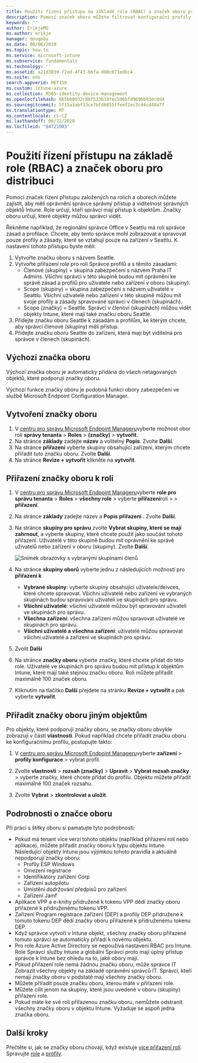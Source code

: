 ```yaml
---
title: Použití řízení přístupu na základě role (RBAC) a značek oboru pro distribuci v Intune | Microsoft Docs
description: Pomocí značek oboru můžete filtrovat konfigurační profily pro konkrétní role.
keywords: ''
author: ErikjeMS
ms.author: erikje
manager: dougeby
ms.date: 08/06/2019
ms.topic: how-to
ms.service: microsoft-intune
ms.subservice: fundamentals
ms.technology: ''
ms.assetid: a21d3039-f2ed-4f43-b6fa-d00c071edbc4
ms.suite: ems
search.appverid: MET150
ms.custom: intune-azure
ms.collection: M365-identity-device-management
ms.openlocfilehash: 665b88932c88f523b19fec596bfd969bb93ecdd4
ms.sourcegitcommit: 5f15a3abf33ce7bfd6855ffeef2ec3cd4cd48a7f
ms.translationtype: MT
ms.contentlocale: cs-CZ
ms.lasthandoff: 06/12/2020
ms.locfileid: "84721903"
---
```

# <a name="use-role-based-access-control-rbac-and-scope-tags-for-distributed-it"></a>Použití řízení přístupu na základě role (RBAC) a značek oboru pro distribuci

Pomocí značek řízení přístupu založených na rolích a oborech můžete zajistit, aby měli oprávnění správce správný přístup a viditelnost správných objektů Intune. Role určují, kteří správci mají přístup k objektům. Značky oboru určují, které objekty můžou správci vidět.

Řekněme například, že regionální správce Office v Seattlu má roli správce zásad a profilace. Chcete, aby tento správce mohl zobrazovat a spravovat pouze profily a zásady, které se vztahují pouze na zařízení v Seattlu. K nastavení tohoto přístupu byste měli:

1. Vytvořte značku oboru s názvem Seattle.
2. Vytvořte přiřazení role pro roli Správce profilů a s těmito zásadami: 
    - Členové (skupiny) = skupina zabezpečení s názvem Praha IT Admins. Všichni správci v této skupině budou mít oprávnění ke správě zásad a profilů pro uživatele nebo zařízení v oboru (skupiny).
    - Scope (skupiny) = skupina zabezpečení s názvem uživatelé v Seattlu. Všichni uživatelé nebo zařízení v této skupině můžou mít svoje profily a zásady spravované správci v členech (skupinách). 
    - Scope (značky) = Seattle. Správci v členovi (skupinách) můžou vidět objekty Intune, které mají také značku oboru Seattle.
3. Přidejte značku oboru Seattle k zásadám a profilům, ke kterým chcete, aby správci členové (skupiny) měli přístup.
4. Přidejte značku oboru Seattle do zařízení, která mají být viditelná pro správce v členech (skupinách). 

## <a name="default-scope-tag"></a>Výchozí značka oboru
Výchozí značka oboru je automaticky přidána do všech netagovaných objektů, které podporují značky oboru.

Výchozí funkce značky oboru je podobná funkci obory zabezpečení ve službě Microsoft Endpoint Configuration Manager. 

## <a name="to-create-a-scope-tag"></a>Vytvoření značky oboru

1. V [centru pro správu Microsoft Endpoint Manageru](https://go.microsoft.com/fwlink/?linkid=2109431)vyberte možnost obor rolí **správy tenanta**  >  **Roles**  >  **(značky)**  >  **vytvořit**.
2. Na stránce **základy** zadejte **název** a volitelný **Popis**. Zvolte **Další**.
3. Na stránce **přiřazení** vyberte skupiny obsahující zařízení, kterým chcete přiřadit tuto značku oboru. Zvolte **Další**.
4. Na stránce **Revize + vytvořit** klikněte na **vytvořit**.

## <a name="to-assign-a-scope-tag-to-a-role"></a>Přiřazení značky oboru k roli

1. V [centru pro správu Microsoft Endpoint Manageru](https://go.microsoft.com/fwlink/?linkid=2109431)vyberte **role pro správu tenanta**  >  **Roles**  >  **všechny role** > vyberte **přiřazení**rolí >  >  **přiřazení**.
2. Na stránce **základy** zadejte název a **Popis** **přiřazení** . Zvolte **Další**.
3. Na stránce **skupiny pro správu** zvolte **Vybrat skupiny, které se mají zahrnout**, a vyberte skupiny, které chcete použít jako součást tohoto přiřazení. Uživatelé v této skupině budou mít oprávnění ke správě uživatelů nebo zařízení v oboru (skupiny). Zvolte **Další**.

    ![Snímek obrazovky s vybranými skupinami členů](./media/scope-tags/select-member-groups.png)

4. Na stránce **skupiny oborů** vyberte jednu z následujících možností pro **přiřazení k**
    - **Vybrané skupiny**: vyberte skupiny obsahující uživatele/deivces, které chcete spravovat. Všichni uživatelé nebo zařízení ve vybraných skupinách budou spravováni uživateli ve skupinách pro správu.
    - **Všichni uživatelé**: všichni uživatelé můžou být spravováni uživateli ve skupinách pro správu.
    - **Všechna zařízení**: všechna zařízení můžou spravovat uživatelé ve skupinách pro správu.
    - **Všichni uživatelé a všechna zařízení**: uživatelé můžou spravovat všichni uživatelé a zařízení ve skupinách pro správu.

5. Zvolit **Další**
6. Na stránce **značky oboru** vyberte značky, které chcete přidat do této role. Uživatelé ve skupinách pro správu budou mít přístup k objektům Intune, které mají také stejnou značku oboru. Roli můžete přiřadit maximálně 100 značek oboru.
7. Kliknutím na tlačítko **Další** přejdete na stránku **Revize + vytvořit** a pak vyberte **vytvořit**.

## <a name="assign-scope-tags-to-other-objects"></a>Přiřadit značky oboru jiným objektům

Pro objekty, které podporují značky oboru, se značky oboru obvykle zobrazují v části **vlastnosti**. Pokud například chcete přiřadit značku oboru ke konfiguračnímu profilu, postupujte takto:

1. V [centru pro správu Microsoft Endpoint Manageru](https://go.microsoft.com/fwlink/?linkid=2109431)vyberte **zařízení**  >  **profily konfigurace** > vybrat profil.

2. Zvolte **vlastnosti**  >  **rozsah (značky)**  >  **Upravit**  >  **Vybrat rozsah značky** > vyberte značky, které chcete přidat do profilu. Objektu můžete přiřadit maximálně 100 značek rozsahu.
4. Zvolte **Vybrat**  >  **zkontrolovat a uložit**.

## <a name="scope-tag-details"></a>Podrobnosti o značce oboru
Při práci s štítky oboru si pamatujte tyto podrobnosti: 

- Pokud má tenant více verzí tohoto objektu (například přiřazení rolí nebo aplikace), můžete přiřadit značky oboru k typu objektu Intune.
  Následující objekty Intune jsou výjimkou tohoto pravidla a aktuálně nepodporují značky oboru:
    - Profily ESP Windows
    - Omezení registrace
    - Identifikátory zařízení Corp
    - Zařízení autopilotu
    - Umístění dodržování předpisů pro zařízení
    - Zařízení Jamf
- Aplikace VPP a e-knihy přidružené k tokenu VPP dědí značky oboru přiřazené k přidruženému tokenu VPP.
- Zařízení Program registrace zařízení (DEP) a profily DEP přidružené k tomuto tokenu DEP dědí značky oboru přiřazené k přidruženému tokenu DEP.
- Když správce vytvoří v Intune objekt, všechny značky oboru přiřazené tomuto správci se automaticky přiřadí k novému objektu.
- Pro role Azure Active Directory se nepoužívá nastavení RBAC pro Intune. Role Správci služby Intune a globální Správci proto mají úplný přístup správce k Intune bez ohledu na to, jaké obory mají.
- Pokud přiřazení role nemá žádnou značku oboru, může správce IT Zobrazit všechny objekty na základě oprávnění správců IT. Správci, kteří nemají značky oboru v podstatě mají všechny značky oboru.
- Můžete přiřadit pouze značku oboru, kterou máte v přiřazení role.
- Můžete cílit jenom na skupiny, které jsou uvedené v oboru (skupiny) přiřazení role.
- Pokud máte ke své roli přiřazenou značku oboru, nemůžete odstranit všechny značky oboru v objektu Intune. Vyžaduje se aspoň jedna značka oboru.

## <a name="next-steps"></a>Další kroky

Přečtěte si, jak se značky oboru chovají, když existuje [více přiřazení rolí](role-based-access-control.md#multiple-role-assignments).
Spravujte [role](role-based-access-control.md) a [profily](../configuration/device-profile-assign.md).


